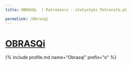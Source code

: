 ```yaml
---
title: OBRASQi  | Patromierz - statystyki Patronite.pl

permalink: /Obrasqi
---
```


# [OBRASQi ](https://patronite.pl/Obrasqi)

{% include profile.md name="Obrasqi" prefix="o" %}
